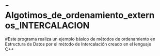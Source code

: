 # -Algotimos_de_ordenamiento_externos_INTERCALACION
#Este programa realiza un ejemplo básico de métodos de ordenamiento en Estructura de Datos por el método de Intercalación creado en el lenguaje C++
